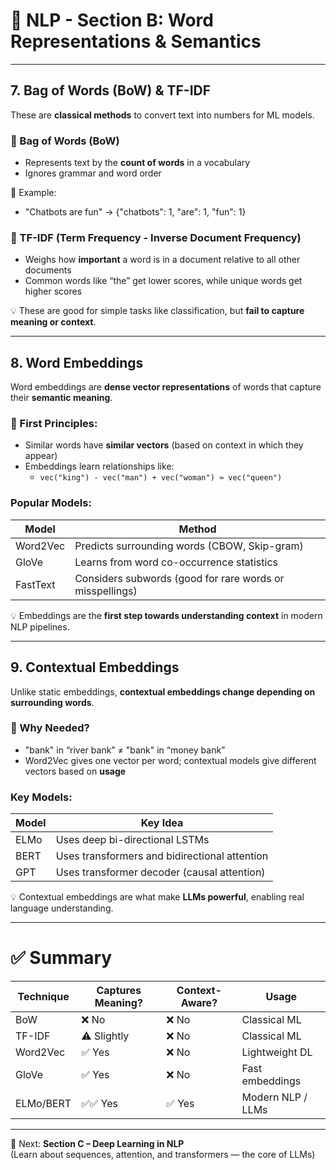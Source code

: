 # 🧠 NLP - Section B: Word Representations & Semantics

---

## 7. Bag of Words (BoW) & TF-IDF

These are **classical methods** to convert text into numbers for ML models.

### 🔹 Bag of Words (BoW)
- Represents text by the **count of words** in a vocabulary
- Ignores grammar and word order

📌 Example:
- "Chatbots are fun" → {"chatbots": 1, "are": 1, "fun": 1}

### 🔹 TF-IDF (Term Frequency - Inverse Document Frequency)
- Weighs how **important** a word is in a document relative to all other documents
- Common words like “the” get lower scores, while unique words get higher scores

💡 These are good for simple tasks like classification, but **fail to capture meaning or context**.

---

## 8. Word Embeddings

Word embeddings are **dense vector representations** of words that capture their **semantic meaning**.

### 🧠 First Principles:
- Similar words have **similar vectors** (based on context in which they appear)
- Embeddings learn relationships like:
  - `vec("king") - vec("man") + vec("woman") ≈ vec("queen")`

### Popular Models:
| Model | Method |
|-------|--------|
| Word2Vec | Predicts surrounding words (CBOW, Skip-gram) |
| GloVe | Learns from word co-occurrence statistics |
| FastText | Considers subwords (good for rare words or misspellings) |

💡 Embeddings are the **first step towards understanding context** in modern NLP pipelines.

---

## 9. Contextual Embeddings

Unlike static embeddings, **contextual embeddings change depending on surrounding words**.

### 🧠 Why Needed?
- "bank" in “river bank” ≠ "bank" in “money bank”
- Word2Vec gives one vector per word; contextual models give different vectors based on **usage**

### Key Models:
| Model | Key Idea |
|-------|----------|
| ELMo | Uses deep bi-directional LSTMs |
| BERT | Uses transformers and bidirectional attention |
| GPT | Uses transformer decoder (causal attention) |

💡 Contextual embeddings are what make **LLMs powerful**, enabling real language understanding.

---

# ✅ Summary

| Technique | Captures Meaning? | Context-Aware? | Usage |
|-----------|-------------------|----------------|-------|
| BoW       | ❌ No             | ❌ No          | Classical ML |
| TF-IDF    | ⚠️ Slightly       | ❌ No          | Classical ML |
| Word2Vec  | ✅ Yes            | ❌ No          | Lightweight DL |
| GloVe     | ✅ Yes            | ❌ No          | Fast embeddings |
| ELMo/BERT | ✅✅ Yes          | ✅ Yes         | Modern NLP / LLMs |

---

🧭 Next: **Section C – Deep Learning in NLP**  
(Learn about sequences, attention, and transformers — the core of LLMs)
